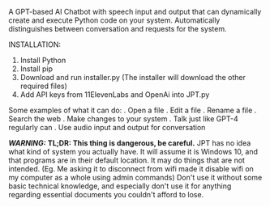 A GPT-based AI Chatbot with speech input and output that can dynamically create and execute Python code on your system. Automatically distinguishes between conversation and requests for the system.

INSTALLATION:
1. Install Python
2. Install pip
3. Download and run installer.py
     (The installer will download the other required files)
5. Add API keys from 11ElevenLabs and OpenAi into JPT.py
   
Some examples of what it can do:
. Open a file
. Edit a file
. Rename a file
. Search the web
. Make changes to your system
. Talk just like GPT-4 regularly can
. Use audio input and output for conversation

***WARNING:*** **TL;DR: This thing is dangerous, be careful.** JPT has no idea what kind of system you actually have. It will assume it is Windows 10, and that programs are in their default location. It may do things that are not intended. (Eg. Me asking it to disconnect from wifi made it disable wifi on my computer as a whole using admin commands) Don't use it without some basic technical knowledge, and especially don't use it for anything regarding essential documents you couldn't afford to lose.
